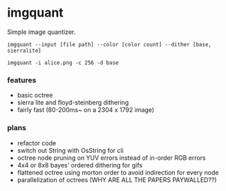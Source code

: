 
# imgquant
Simple image quantizer.

`imgquant --input [file path] --color [color count] --dither [base, sierralite]`

`imgquant -i alice.png -c 256 -d base`

### features
- basic octree
- sierra lite and floyd-steinberg dithering
- fairly fast (80-200ms~ on a 2304 x 1792 image)

### plans
- refactor code
- switch out String with OsString for cli
- octree node pruning on YUV errors instead of in-order RGB errors
- 4x4 or 8x8 bayes' ordered dithering for gifs
- flattened octree using morton order to avoid indirection for every node
- parallelization of octrees (WHY ARE ALL THE PAPERS PAYWALLED??)
